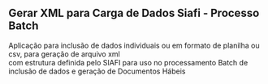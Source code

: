## Gerar XML para Carga de Dados Siafi - Processo Batch

Aplicação para inclusão de dados individuais ou em formato de planilha ou csv, para geração de arquivo xml  
com estrutura definida pelo SIAFI para uso no processamento Batch de inclusão de dados e geração de Documentos Hábeis
